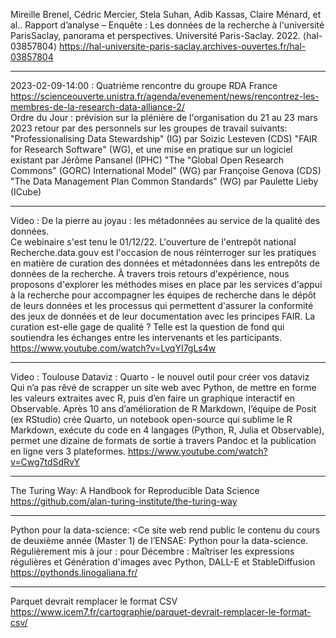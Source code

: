 
Mireille Brenel, Cédric Mercier, Stela Suhan, Adib Kassas, Claire Ménard, et al.. Rapport d’analyse – Enquête : Les données de la recherche à l'université ParisSaclay, panorama et perspectives. Université Paris-Saclay. 2022. ⟨hal-03857804⟩
<https://hal-universite-paris-saclay.archives-ouvertes.fr/hal-03857804>

--------------------

2023-02-09-14:00 : Quatrième rencontre du groupe RDA France
<https://scienceouverte.unistra.fr/agenda/evenement/news/rencontrez-les-membres-de-la-research-data-alliance-2/>
<br>
Ordre du Jour :
    prévision sur la plénière de l'organisation du 21 au 23 mars 2023
    retour par des personnels sur les groupes de travail suivants:
	    "Professionalising Data Stewardship" (IG) par Soizic Lesteven (CDS)
	    "FAIR for Research Software" (WG), et une mise en pratique sur un logiciel existant par Jérôme Pansanel (IPHC)
	    "The "Global Open Research Commons" (GORC) International Model" (WG) par Françoise Genova (CDS)
	    "The Data Management Plan Common Standards" (WG) par Paulette Lieby (ICube)

--------------------

Video : De la pierre au joyau : les métadonnées au service de la qualité des données.
<br>
Ce webinaire s'est tenu le 01/12/22. L'ouverture de l'entrepôt national Recherche.data.gouv est l'occasion de nous réinterroger sur les pratiques en matière de curation des données et métadonnées dans les entrepôts de données de la recherche. À travers trois retours d'expérience, nous proposons d'explorer les méthodes mises en place par les services d'appui à la recherche pour accompagner les équipes de recherche dans le dépôt de leurs données et les processus qui permettent d'assurer la conformité des jeux de données et de leur documentation avec les principes FAIR. La curation est-elle gage de qualité ? Telle est la question de fond qui soutiendra les échanges entre les intervenants et les participants.
<https://www.youtube.com/watch?v=LvqYI7gLs4w>

--------------------

Video : Toulouse Dataviz : Quarto - le nouvel outil pour créer vos dataviz
<br>
Qui n’a pas rêvé de scrapper un site web avec Python, de mettre en forme les valeurs extraites avec R, puis d’en faire un graphique interactif en Observable. Après 10 ans d’amélioration de R Markdown, l’équipe de Posit (ex RStudio) crée Quarto, un notebook open-source qui sublime le R Markdown, exécute du code en 4 langages (Python, R, Julia et Observable), permet une dizaine de formats de sortie à travers Pandoc et la publication en ligne vers 3 plateformes.
<https://www.youtube.com/watch?v=Cwg7tdSdRvY>

--------------------

The Turing Way: A Handbook for Reproducible Data Science
<https://github.com/alan-turing-institute/the-turing-way>

--------------------

Python pour la data-science:
<Ce site web rend public le contenu du cours de deuxième année (Master 1) de l’ENSAE: Python pour la data-science.
Régulièrement mis à jour : pour Décembre : Maîtriser les expressions régulières et Génération d'images avec Python, DALL-E et StableDiffusion
<https://pythonds.linogaliana.fr/>

--------------------

Parquet devrait remplacer le format CSV
<https://www.icem7.fr/cartographie/parquet-devrait-remplacer-le-format-csv/>
